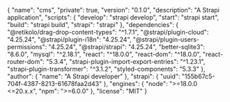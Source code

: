 {
  "name": "cms",
  "private": true,
  "version": "0.1.0",
  "description": "A Strapi application",
  "scripts": {
    "develop": "strapi develop",
    "start": "strapi start",
    "build": "strapi build",
    "strapi": "strapi"
  },
  "dependencies": {
    "@retikolo/drag-drop-content-types": "^1.7.1",
    "@strapi/plugin-cloud": "4.25.24",
    "@strapi/plugin-i18n": "4.25.24",
    "@strapi/plugin-users-permissions": "4.25.24",
    "@strapi/strapi": "4.25.24",
    "better-sqlite3": "8.6.0",
    "mysql": "^2.18.1",
    "react": "^18.0.0",
    "react-dom": "^18.0.0",
    "react-router-dom": "5.3.4",
    "strapi-plugin-import-export-entries": "^1.23.1",
    "strapi-plugin-transformer": "^3.1.2",
    "styled-components": "5.3.3"
  },
  "author": {
    "name": "A Strapi developer"
  },
  "strapi": {
    "uuid": "155b67c5-704f-4387-8213-61678faa2d43"
  },
  "engines": {
    "node": ">=18.0.0 <=20.x.x",
    "npm": ">=6.0.0"
  },
  "license": "MIT"
}
